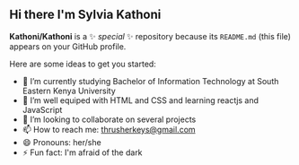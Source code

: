 <!--Level 1: Simple bio stats -->
## Hi there I'm Sylvia Kathoni

**Kathoni/Kathoni** is a ✨ _special_ ✨ repository because its `README.md` (this file) appears on your GitHub profile.

Here are some ideas to get you started:

- 🔭 I’m currently studying Bachelor of Information Technology at South Eastern Kenya University<br/>
- 🌱 I’m well equiped with HTML and CSS and learning reactjs and JavaScript<br/>
- 👯 I’m looking to collaborate on several projects <br/>
- 📫 How to reach me: thrusherkeys@gmail.com<br/>
- 😄 Pronouns: her/she<br/>
- ⚡ Fun fact: I'm afraid of the dark<br/>
<!-- GitHub stats from https://github.com/anuraghazara/github-readme-stats -->
